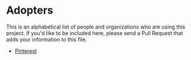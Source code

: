 # Adopters

This is an alphabetical list of people and organizations who are using this
project. If you'd like to be included here, please send a Pull Request that
adds your information to this file.

-   [Pinterest](https://www.pinterest.com/)
